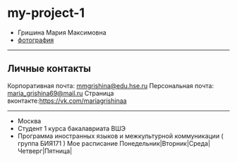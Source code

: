 # my-project-1
- Гришина Мария Максимовна
- [фотография](https://pp.userapi.com/c841238/v841238571/3f922/y-pkoaFyM3U.jpg)
***********
Личные контакты
- 
Корпоративная почта: mmgrishina@edu.hse.ru
Персональная почта: maria_grishina69@mail.ru
Страница вконтакте:https://vk.com/mariagrishinaa
**********
- Москва
- Студент 1 курса бакалавриата ВШЭ
- Программа иностранных языков и межкультурной коммуникации ( группа БИЯ171 )
Мое расписание
Понедельник|Вторник|Среда|Четверг|Пятница|

